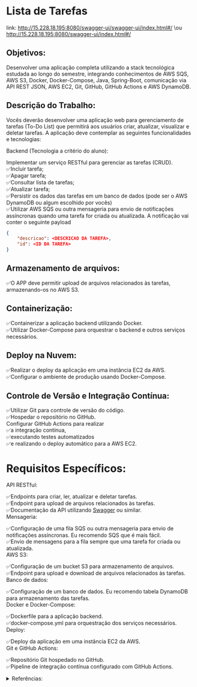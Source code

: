 # Lista de Tarefas
link: http://15.228.18.195:8080/swagger-ui/swagger-ui/index.html#/
\ou\
http://15.228.18.195:8080/swagger-ui/index.html#/
## Objetivos:
Desenvolver uma aplicação completa utilizando a stack tecnológica estudada ao longo do semestre, integrando conhecimentos de AWS SQS, AWS S3, Docker, Docker-Compose, Java, Spring-Boot, comunicação via API REST JSON, AWS EC2, Git, GitHub, GitHub Actions e AWS DynamoDB.

## Descrição do Trabalho:

Vocês deverão desenvolver uma aplicação web para gerenciamento de tarefas (To-Do List) que permitirá aos usuários criar, atualizar, visualizar e deletar tarefas. A aplicação deve contemplar as seguintes funcionalidades e tecnologias:

Backend (Tecnologia a critério do aluno):

Implementar um serviço RESTful para gerenciar as tarefas (CRUD).\
✅Incluir tarefa;\
✅Apagar tarefa;\
✅Consultar lista de tarefas;\
✅Atualizar tarefa;\
✅Persistir os dados das tarefas em um banco de dados (pode ser o AWS DynamoDB ou algum escolhido por vocês)\
✅Utilizar AWS SQS ou outra mensageria para envio de notificações assíncronas quando uma tarefa for criada ou atualizada. A notificação vai conter o seguinte payload
```json
{
    "descricao": <DESCRICAO DA TAREFA>, 
    "id": <ID DA TAREFA> 
}
```
## Armazenamento de arquivos: 
✅O APP deve permitir upload de arquivos relacionados às tarefas, armazenando-os no AWS S3. 

## Containerização:

✅Containerizar a aplicação backend utilizando Docker.\
✅Utilizar Docker-Compose para orquestrar o backend e outros serviços necessários.
## Deploy na Nuvem:

✅Realizar o deploy da aplicação em uma instância EC2 da AWS.\
✅Configurar o ambiente de produção usando Docker-Compose.
## Controle de Versão e Integração Contínua:

✅Utilizar Git para controle de versão do código.\
✅Hospedar o repositório no GitHub.\
Configurar GitHub Actions para realizar\
✅a integração contínua,\
✅executando testes automatizados\
✅e realizando o deploy automático para a AWS EC2.
# Requisitos Específicos:

API RESTful:

✅Endpoints para criar, ler, atualizar e deletar tarefas.\
✅Endpoint para upload de arquivos relacionados às tarefas.\
✅Documentação da API utilizando [Swagger](http://localhost:8080/swagger-ui/swagger-ui/index.html#/) ou similar.\
Mensageria:

✅Configuração de uma fila SQS ou outra mensageria para envio de notificações assíncronas. Eu recomendo SQS que é mais fácil.\
✅Envio de mensagens para a fila sempre que uma tarefa for criada ou atualizada.\
AWS S3:

✅Configuração de um bucket S3 para armazenamento de arquivos.\
✅Endpoint para upload e download de arquivos relacionados às tarefas.\
Banco de dados:

✅Configuração de um banco de dados. Eu recomendo tabela DynamoDB para armazenamento das tarefas.\
Docker e Docker-Compose:

✅Dockerfile para a aplicação backend.\
✅docker-compose.yml para orquestração dos serviços necessários.\
Deploy:

✅Deploy da aplicação em uma instância EC2 da AWS.\
Git e GitHub Actions:

✅Repositório Git hospedado no GitHub.\
✅Pipeline de integração contínua configurado com GitHub Actions.

<details>
<summary>Referências:</summary>

[AWS Tutorial 1 - Launching EC2 Ubuntu Machine on AWS](https://www.youtube.com/watch?v=osqZnijkhtE&ab_channel=KGPTalkie)\
[Spring Boot With Amazon S3 : File Upload & Download Example | S3 Bucket | JavaTechie](https://www.youtube.com/watch?v=vY7c7k8xmKE&ab_channel=JavaTechie)\
[AWS SQS: Como publicar e consumir mensagens com Spring Cloud AWS](https://www.youtube.com/watch?v=56_F59cIT8M&t=758s&ab_channel=Build%26Run)
[Spring Boot - Deploy na AWS EC2 com Github Actions e Docker](https://www.youtube.com/watch?v=mIuFF_ZP_60&ab_channel=DanieleLe%C3%A3o)\
[Usuários, Roles e Permissões de Acesso AWS IAM - Curso Prático Amazon Web Services - Aula 04 ](https://www.youtube.com/watch?v=spUlvo0HNFQ&ab_channel=GaragemdoInventor)
</details>
